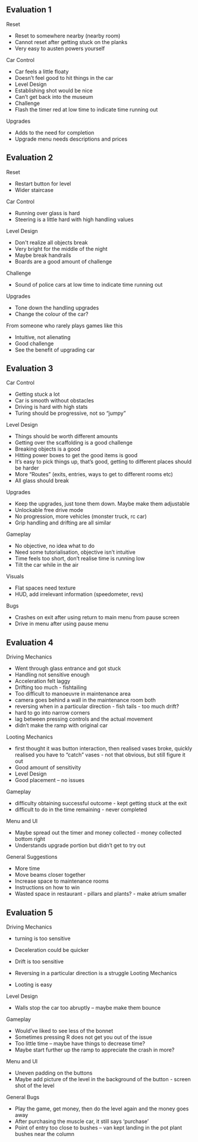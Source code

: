 ## Evaluation 1 

Reset

- Reset to somewhere nearby (nearby room)
- Cannot reset after getting stuck on the planks
- Very easy to austen powers yourself

Car Control

- Car feels a little floaty
- Doesn’t feel good to hit things in the car
- Level Design
- Establishing shot would be nice
- Can’t get back into the museum
- Challenge
- Flash the timer red at low time to indicate time running out

Upgrades

- Adds to the need for completion 
- Upgrade menu needs descriptions and prices

## Evaluation 2
Reset

- Restart button for level
- Wider staircase

Car Control

- Running over glass is hard
- Steering is a little hard with high handling values

Level Design

- Don't realize all objects break
- Very bright for the middle of the night
- Maybe break handrails
- Boards are a good amount of challenge

Challenge

- Sound of police cars at low time to indicate time running out

Upgrades

- Tone down the handling upgrades
- Change the colour of the car?

From someone who rarely plays games like this

- Intuitive, not alienating
- Good challenge
- See the benefit of upgrading car

## Evaluation 3
Car Control

- Getting stuck a lot
- Car is smooth without obstacles
- Driving is hard with high stats
- Turing should be progressive, not so “jumpy”

Level Design

- Things should be worth different amounts
- Getting over the scaffolding is a good challenge
- Breaking objects is a good
- Hitting power boxes to get the good items is good
- It’s easy to pick things up, that’s good, getting to different places should be harder
- More “Routes” (exits, entries, ways to get to different rooms etc)
- All glass should break



Upgrades

- Keep the upgrades, just tone them down. Maybe make them adjustable
- Unlockable free drive mode
- No progression, more vehicles (monster truck, rc car)
- Grip handling and drifting are all similar

Gameplay

- No objective, no idea what to do
- Need some tutorialisation, objective isn’t intuitive
- Time feels too short, don’t realise time is running low
- Tilt the car while in the air

Visuals

- Flat spaces need texture
- HUD, add irrelevant information (speedometer, revs)

Bugs

- Crashes on exit after using return to main menu from pause screen
- Drive in menu after using pause menu

## Evaluation 4

Driving Mechanics

- Went through glass entrance and got stuck
- Handling not sensitive enough
- Acceleration felt laggy
- Drifting too much - fishtailing
- Too difficult to manoeuvre in maintenance area
- camera goes behind a wall in the maintenance room both
- reversing when in a particular direction - fish tails - too much drift?
- hard to go into narrow corners
- lag between pressing controls and the actual movement
- didn’t make the ramp with original car

Looting Mechanics

- first thought it was button interaction, then realised vases broke, quickly realised you have to “catch” vases - not that obvious, but still figure it out
- Good amount of sensitivity
- Level Design
- Good placement – no issues

Gameplay

- difficulty obtaining successful outcome - kept getting stuck at the exit
- difficult to do in the time remaining - never completed

Menu and UI

- Maybe spread out the timer and money collected - money collected bottom right
- Understands upgrade portion but didn’t get to try out

General Suggestions

- More time
- Move beams closer together  
- Increase space to maintenance rooms
- Instructions on how to win
- Wasted space in restaurant - pillars and plants? - make atrium smaller

## Evaluation 5

Driving Mechanics

- turning is too sensitive
- Deceleration could be quicker
- Drift is too sensitive
- Reversing in a particular direction is a struggle
Looting Mechanics

- Looting is easy

Level Design

- Walls stop the car too abruptly – maybe make them bounce

Gameplay

- Would’ve liked to see less of the bonnet
- Sometimes pressing R does not get you out of the issue
- Too little time – maybe have things to decrease time?
- Maybe start further up the ramp to appreciate the crash in more?

Menu and UI

- Uneven padding on the buttons
- Maybe add picture of the level in the background of the button - screen shot of the level

General Bugs

- Play the game, get money, then do the level again and the money goes away
- After purchasing the muscle car, it still says ‘purchase’
- Point of entry too close to bushes – van kept landing in the pot plant bushes near the column


